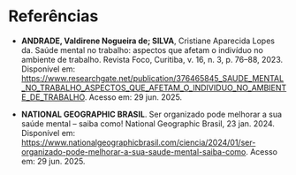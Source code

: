 # Referências

- **ANDRADE, Valdirene Nogueira de; SILVA**, Cristiane Aparecida Lopes da. Saúde mental no trabalho: aspectos que afetam o indivíduo no ambiente de trabalho. Revista Foco, Curitiba, v. 16, n. 3, p. 76–88, 2023. Disponível em: https://www.researchgate.net/publication/376465845_SAUDE_MENTAL_NO_TRABALHO_ASPECTOS_QUE_AFETAM_O_INDIVIDUO_NO_AMBIENTE_DE_TRABALHO. Acesso em: 29 jun. 2025.

- **NATIONAL GEOGRAPHIC BRASIL**. Ser organizado pode melhorar a sua saúde mental – saiba como! National Geographic Brasil, 23 jan. 2024. Disponível em: https://www.nationalgeographicbrasil.com/ciencia/2024/01/ser-organizado-pode-melhorar-a-sua-saude-mental-saiba-como. Acesso em: 29 jun. 2025.
